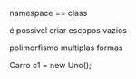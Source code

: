 namespace == class

é possivel criar escopos vazios

polimorfismo multiplas formas

Carro c1 = new Uno();